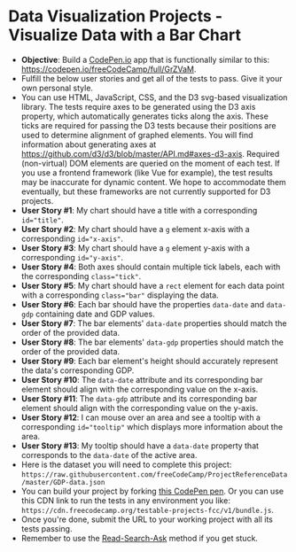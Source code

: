 # Data Visualization Projects - Visualize Data with a Bar Chart

- **Objective**: Build a [CodePen.io](https://codepen.io/) app that is functionally similar to this: https://codepen.io/freeCodeCamp/full/GrZVaM.
- Fulfill the below user stories and get all of the tests to pass. Give it your own personal style.
- You can use HTML, JavaScript, CSS, and the D3 svg-based visualization library. The tests require axes to be generated using the D3 axis property, which automatically generates ticks along the axis. These ticks are required for passing the D3 tests because their positions are used to determine alignment of graphed elements. You will find information about generating axes at https://github.com/d3/d3/blob/master/API.md#axes-d3-axis. Required (non-virtual) DOM elements are queried on the moment of each test. If you use a frontend framework (like Vue for example), the test results may be inaccurate for dynamic content. We hope to accommodate them eventually, but these frameworks are not currently supported for D3 projects.
- **User Story #1**: My chart should have a title with a corresponding `id="title"`.
- **User Story #2**: My chart should have a `g` element x-axis with a corresponding `id="x-axis"`.
- **User Story #3**: My chart should have a `g` element y-axis with a corresponding `id="y-axis"`.
- **User Story #4**: Both axes should contain multiple tick labels, each with the corresponding `class="tick"`.
- **User Story #5**: My chart should have a `rect` element for each data point with a corresponding `class="bar"` displaying the data.
- **User Story #6**: Each bar should have the properties `data-date` and `data-gdp` containing date and GDP values.
- **User Story #7**: The bar elements' `data-date` properties should match the order of the provided data.
- **User Story #8**: The bar elements' `data-gdp` properties should match the order of the provided data.
- **User Story #9**: Each bar element's height should accurately represent the data's corresponding GDP.
- **User Story #10**: The `data-date` attribute and its corresponding bar element should align with the corresponding value on the x-axis.
- **User Story #11**: The `data-gdp` attribute and its corresponding bar element should align with the corresponding value on the y-axis.
- **User Story #12**: I can mouse over an area and see a tooltip with a corresponding `id="tooltip"` which displays more information about the area.
- **User Story #13**: My tooltip should have a `data-date` property that corresponds to the `data-date` of the active area.
- Here is the dataset you will need to complete this project: `https://raw.githubusercontent.com/freeCodeCamp/ProjectReferenceData/master/GDP-data.json`
- You can build your project by forking [this CodePen pen](https://codepen.io/freeCodeCamp/pen/MJjpwO). Or you can use this CDN link to run the tests in any environment you like: `https://cdn.freecodecamp.org/testable-projects-fcc/v1/bundle.js`.
- Once you're done, submit the URL to your working project with all its tests passing.
- Remember to use the [Read-Search-Ask](https://forum.freecodecamp.org/t/how-to-get-help-when-you-are-stuck/19514) method if you get stuck.
